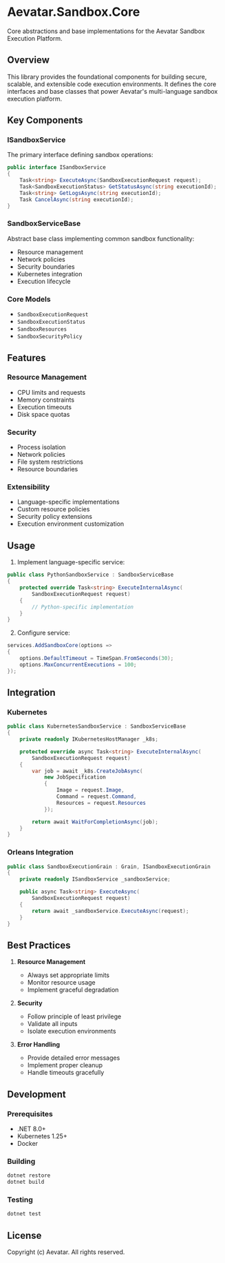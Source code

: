 # Aevatar.Sandbox.Core

Core abstractions and base implementations for the Aevatar Sandbox Execution Platform.

## Overview

This library provides the foundational components for building secure, scalable, and extensible code execution environments. It defines the core interfaces and base classes that power Aevatar's multi-language sandbox execution platform.

## Key Components

### ISandboxService

The primary interface defining sandbox operations:

```csharp
public interface ISandboxService
{
    Task<string> ExecuteAsync(SandboxExecutionRequest request);
    Task<SandboxExecutionStatus> GetStatusAsync(string executionId);
    Task<string> GetLogsAsync(string executionId);
    Task CancelAsync(string executionId);
}
```

### SandboxServiceBase

Abstract base class implementing common sandbox functionality:

- Resource management
- Network policies
- Security boundaries
- Kubernetes integration
- Execution lifecycle

### Core Models

- `SandboxExecutionRequest`
- `SandboxExecutionStatus`
- `SandboxResources`
- `SandboxSecurityPolicy`

## Features

### Resource Management

- CPU limits and requests
- Memory constraints
- Execution timeouts
- Disk space quotas

### Security

- Process isolation
- Network policies
- File system restrictions
- Resource boundaries

### Extensibility

- Language-specific implementations
- Custom resource policies
- Security policy extensions
- Execution environment customization

## Usage

1. Implement language-specific service:

```csharp
public class PythonSandboxService : SandboxServiceBase
{
    protected override Task<string> ExecuteInternalAsync(
        SandboxExecutionRequest request)
    {
        // Python-specific implementation
    }
}
```

2. Configure service:

```csharp
services.AddSandboxCore(options =>
{
    options.DefaultTimeout = TimeSpan.FromSeconds(30);
    options.MaxConcurrentExecutions = 100;
});
```

## Integration

### Kubernetes

```csharp
public class KubernetesSandboxService : SandboxServiceBase
{
    private readonly IKubernetesHostManager _k8s;

    protected override async Task<string> ExecuteInternalAsync(
        SandboxExecutionRequest request)
    {
        var job = await _k8s.CreateJobAsync(
            new JobSpecification
            {
                Image = request.Image,
                Command = request.Command,
                Resources = request.Resources
            });

        return await WaitForCompletionAsync(job);
    }
}
```

### Orleans Integration

```csharp
public class SandboxExecutionGrain : Grain, ISandboxExecutionGrain
{
    private readonly ISandboxService _sandboxService;

    public async Task<string> ExecuteAsync(
        SandboxExecutionRequest request)
    {
        return await _sandboxService.ExecuteAsync(request);
    }
}
```

## Best Practices

1. **Resource Management**
   - Always set appropriate limits
   - Monitor resource usage
   - Implement graceful degradation

2. **Security**
   - Follow principle of least privilege
   - Validate all inputs
   - Isolate execution environments

3. **Error Handling**
   - Provide detailed error messages
   - Implement proper cleanup
   - Handle timeouts gracefully

## Development

### Prerequisites

- .NET 8.0+
- Kubernetes 1.25+
- Docker

### Building

```bash
dotnet restore
dotnet build
```

### Testing

```bash
dotnet test
```

## License

Copyright (c) Aevatar. All rights reserved.
